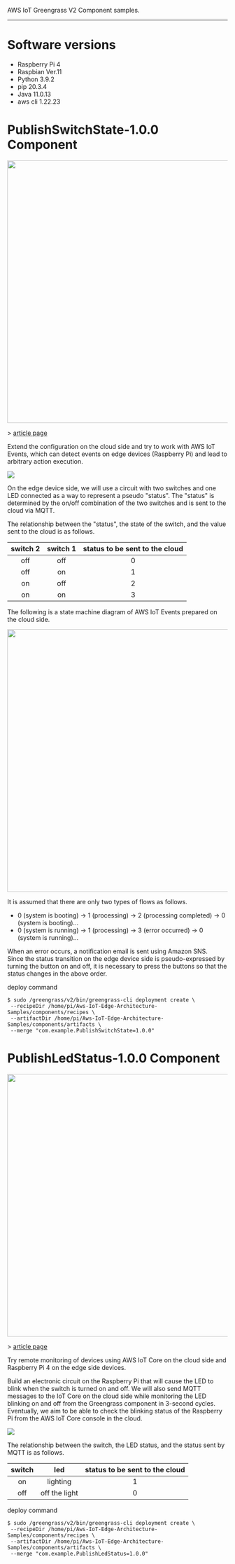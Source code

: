 AWS IoT Greengrass V2 Component samples.
___

# Software versions  
- Raspberry Pi 4
- Raspbian Ver.11
- Python 3.9.2
- pip 20.3.4
- Java 11.0.13
- aws cli 1.22.23

# PublishSwitchState-1.0.0 Component  
<img src="https://github.com/dsonoda/Aws-IoT-Edge-Architecture-Samples/blob/images/components/com.example.PublishSwitchState-1.0.0/main.png" width="600px">  

\> [article page](https://qiita.com/dsonoda/items/b2e6557f9bfa29ecee14)  

Extend the configuration on the cloud side and try to work with AWS IoT Events, which can detect events on edge devices (Raspberry Pi) and lead to arbitrary action execution.  

![](https://github.com/dsonoda/Aws-IoT-Edge-Architecture-Samples/blob/images/components/com.example.PublishSwitchState-1.0.0/architecture.png)  

On the edge device side, we will use a circuit with two switches and one LED connected as a way to represent a pseudo "status". The "status" is determined by the on/off combination of the two switches and is sent to the cloud via MQTT.  

The relationship between the "status", the state of the switch, and the value sent to the cloud is as follows.  

| switch 2 | switch 1 | status to be sent to the cloud |
|:---:|:---:|:---:|
|off |off |0 |
|off |on |1 |
|on |off |2 |
|on |on |3 |

The following is a state machine diagram of AWS IoT Events prepared on the cloud side.  

<img src="https://github.com/dsonoda/Aws-IoT-Edge-Architecture-Samples/blob/images/components/com.example.PublishSwitchState-1.0.0/aws_iot_events_state_machine.png" width="600px">  

It is assumed that there are only two types of flows as follows.  

- 0 (system is booting) -> 1 (processing) -> 2 (processing completed) -> 0 (system is booting)...  
- 0 (system is running) -> 1 (processing) -> 3 (error occurred) -> 0 (system is running)...  

When an error occurs, a notification email is sent using Amazon SNS.  
Since the status transition on the edge device side is pseudo-expressed by turning the button on and off, it is necessary to press the buttons so that the status changes in the above order.  

deploy command  
```shell
$ sudo /greengrass/v2/bin/greengrass-cli deployment create \
 --recipeDir /home/pi/Aws-IoT-Edge-Architecture-Samples/components/recipes \
 --artifactDir /home/pi/Aws-IoT-Edge-Architecture-Samples/components/artifacts \
 --merge "com.example.PublishSwitchState=1.0.0"
```

# PublishLedStatus-1.0.0 Component  
<img src="https://github.com/dsonoda/Aws-IoT-Edge-Architecture-Samples/blob/images/components/com.example.PublishLedStatus-1.0.0/main.png" width="600px">  

\> [article page](https://qiita.com/dsonoda/items/1c29497e2c8088296e88)  

Try remote monitoring of devices using AWS IoT Core on the cloud side and Raspberry Pi 4 on the edge side devices.  

Build an electronic circuit on the Raspberry Pi that will cause the LED to blink when the switch is turned on and off. We will also send MQTT messages to the IoT Core on the cloud side while monitoring the LED blinking on and off from the Greengrass component in 3-second cycles.
Eventually, we aim to be able to check the blinking status of the Raspberry Pi from the AWS IoT Core console in the cloud.

![](https://github.com/dsonoda/Aws-IoT-Edge-Architecture-Samples/blob/images/components/com.example.PublishLedStatus-1.0.0/architecture.png)  

The relationship between the switch, the LED status, and the status sent by MQTT is as follows.

| switch | led | status to be sent to the cloud |
|:---:|:---:|:---:|
|on |lighting |1 |
|off |off the light |0 |

deploy command  
```shell
$ sudo /greengrass/v2/bin/greengrass-cli deployment create \
 --recipeDir /home/pi/Aws-IoT-Edge-Architecture-Samples/components/recipes \
 --artifactDir /home/pi/Aws-IoT-Edge-Architecture-Samples/components/artifacts \
 --merge "com.example.PublishLedStatus=1.0.0"
```
